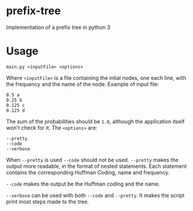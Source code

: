 # prefix-tree
Implementation of a prefix tree in python 3
# Usage
`main.py <inputFile> <options>`

Where `<inputFile>` is a file containing the intial nodes, one each line, with the frequency and the name of the node.
Example of input file:
```
0.5 a
0.25 b
0.125 c
0.125 d
```
The sum of the probabilities should be `1.0`, although the application itself won't check for it.
The `<options>` are:
```
--pretty
--code
--verbose
```
When `--pretty` is used `--code` should not be used. `--pretty` makes the output more readable, in the format of nested statements. Each statement contains the corresponding Huffman Coding, name and frequency.

`--code` makes the output be the Huffman coding and the name.

`--verbose` can be used with both `--code` and `--pretty`. It makes the script print most steps made to the tree.
